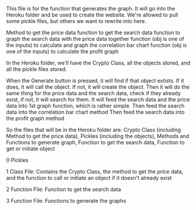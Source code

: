 This file is for the function that generates the graph. It will go into the Heroku folder and be used to create the website. We're allowed to pull some pickle files, but others we want to rewrite into here.

Method to get the price data
function to get the search data
function to graph the search data with the price data together
function (obj is one of the inputs) to calculate and graph the correlation bar chart
function (obj is one of the inputs) to calculate the profit graph

In the Heroku folder, we'll have the Crypto Class, all the objects stored, and all the pickle files stored. 

When the Generate button is pressed, it will find if that object extists. If it does, it will call the object. If not, it will create the object.
Then it will do the same thing for the price data and the search data, check if they already exist, if not, it will search for them.
It will feed the search data and the price data into 1st graph function, which is rather simple.
Then feed the search data into the correlation bar chart method
Then feed the search data into the profit graph method

So the files that will be in the Heroku folder are: Crypto Class (including Method to get the price data), Pickles (including the objects), Methods and Functions to generate graph, Function to get the search data, Function to get or initiate object

0 Pickles

1 Class File: Contains the Crypto Class, the method to get the price data, and the function to call or initiate an object if it doesn't already exist

2 Function File: Function to get the search data

3 Function File: Functions to generate the graphs